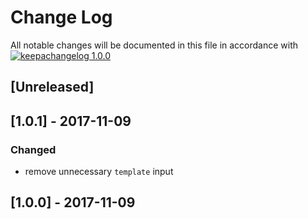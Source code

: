# Change Log

All notable changes will be documented in this file in accordance with
[![keepachangelog 1.0.0](https://img.shields.io/badge/keepachangelog-1.0.0-brightgreen.svg)](http://keepachangelog.com/en/1.0.0/)

## \[Unreleased]

## \[1.0.1] - 2017-11-09

### Changed

- remove unnecessary `template` input

## \[1.0.0] - 2017-11-09
